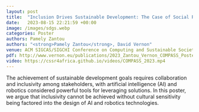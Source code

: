 ```yaml
---
layout: post
title:  "Inclusion Drives Sustainable Development: The Case of Social Robotics for Africas"
date:   2023-08-15 22:21:59 +00:00
image: /images/sdgs.webp
categories: Poster
authors: Pamely Zantou
authors: "<strong>Pamely Zantou</strong>, David Vernon"
venue: ACM SIGCAS/SIGCHI Conference on Computing and Sustainable Societies - COMPASS, Cape Town (South Africa)
pdf: http://www.vernon.eu/publications/2023_Zantou_Vernon_COMPASS_Poster.pdf
video: https://cssr4africa.github.io/videos/COMPASS_2023.mp4
---
```

The achievement of sustainable development goals requires collaboration and inclusivity among stakeholders, with artificial intelligence (AI) and robotics considered powerful tools for leveraging solutions. In this poster, we argue that inclusivity cannot be achieved without cultural sensitivity being factored into the design of AI and robotics technologies.
